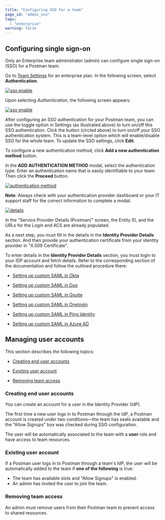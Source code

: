 ```yaml
---
title: "Configuring SSO for a team"
page_id: "admin_sso"
tags: 
  - "enterprise"
warning: false
---
```


## Configuring single sign-on

Only an Enterprise team administrator (admin) can configure single sign-on (SSO) for a Postman team.

Go to [Team Settings](https://app.getpostman.com/dashboard/teams/edit) for an enterprise plan. In the following screen, select **Authentication**.

[![sso enable](https://assets.postman.com/postman-docs/SSO_Auth1.png)](https://assets.postman.com/postman-docs/SSO_AdminEnable1.png)

Upon selecting *Authentication*, the following screen appears:

[![sso enable](https://assets.postman.com/postman-docs/SSO_AdminEnable1.png)](https://assets.postman.com/postman-docs/SSO_AdminEnable1.png)

After configuring an SSO authentication for your Postman team, you can use the toggle option in Settings (as illustrated above) to turn on/off this SSO authentication. Click the button (circled above) to turn on/off your SSO authentication system. This is a team-level option which will enable/disable SSO for the whole team. To update the SSO settings, click **Edit**.

To configure a new authentication method, click **Add a new authentication method** button.

In the **ADD AUTHENTICATION METHOD** modal, select the authentication type. Enter an authentication name that is easily identifiable to your team. Then click the **Proceed** button.

[![authentication method](https://assets.postman.com/postman-docs/ENT-add-authentication-method-2.png)](https://assets.postman.com/postman-docs/ENT-add-authentication-method-2.png)

**Note**: Always check with your authentication provider dashboard or your IT support staff for the correct information to complete a modal.

   [![details](https://assets.postman.com/postman-docs/Okta-IDP-Details1a.png)](https://assets.postman.com/postman-docs/Okta1a-IDP-Details.png)

In the "Service Provider Details (Postman)" screen, the Entity ID, and the URLs for the Login and ACS are already populated.

As a next step, you must fill in the details in the **Identity Provider Details** section. And then provide your authentication certificate from your identity provider in "X.509 Certificate".

To enter details in the **Identity Provider Details** section, you must login to your IDP account and fetch details. Refer to the corresponding section of the documentation and follow the outlined procedure there:

* [Setting up custom SAML in Okta](/docs/postman_enterprise/sso/saml_okta/)

* [Setting up custom SAML in Duo](/docs/postman_enterprise/sso/saml_duo/)

* [Setting up custom SAML in Gsuite](/docs/postman_enterprise/sso/saml_gsuite/)

* [Setting up custom SAML in Onelogin](/docs/postman_enterprise/sso/saml_onelogin/)

* [Setting up custom SAML in Ping Identity](/docs/postman_enterprise/sso/saml_ping/)

* [Setting up custom SAML in Azure AD](/docs/postman_enterprise/sso/saml_in_azure_ad/)

## Managing user accounts

This section describes the following topics:

* [Creating end user accounts](#creating-end-user-accounts)

* [Existing user account](#existing-user-account)

* [Removing team access](#removing-team-access)

### **Creating end user accounts**

You can create an account for a user in the Identity Provider (IdP).

The first time a new user logs in to Postman through the IdP, a Postman account is created under two conditions—the team has seats available and the "Allow Signups" box was checked during SSO configuration.

The user will be automatically associated to the team with a **user** role and have access to team resources.

### **Existing user account**

If a Postman user logs in to Postman through a team's IdP, the user will be automatically added to the team if **one of the following** is true:

* The team has available slots and "Allow Signups" is enabled.
* An admin has invited the user to join the team.

### **Removing team access**

An admin must remove users from their Postman team to prevent access to shared resources.
